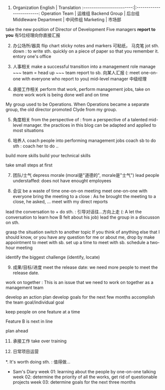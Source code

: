 1. Organization
English                  |  Translation
:-------------------------:|:-------------------------:
Operation Team  |  运维组
Backend Group | 后台组
Middleware Department | 中间件组
Marketing | 市场部

take the new position of Director of Development
Five managers **report to you**   有5位经理向你直接汇报

2. 办公场所/器具
flip chart
sticky notes and markers   可粘纸， 马克笔
jot sth. down : to write sth. quickly on a piece of paper so that you remember it.
entory one's office

3. 人事相关
make a successful transition into a management role
manage ~~~ team = head up ~~~ team
report to sb.  向某人汇报  (: meet one-on-one with everyone who report to you)
mid-level manager   中级经理


4. 承接工作相关
perform that work, perform management jobs,
take on more work
work is being done well and on time

My group used to be Operations. When Operations became a separate group, the old director promoted Clyde from my group. 


5. 角度相关
from the perspective of : from a perspective of a talented mid-level manager.
the practices in this blog can be adapted and applied to most situations

6. 培养人
coach people into performing management jobs
coach sb to do sth : coach her to do ..

build more skills
build your technical skills

take small steps at first


7. 团队/士气
depress morale  (moral是"道德的", morale是"士气")
lead people
understaffed: does not have enought employees

8. 会议
be a waste of time
one-on-on meeting
meet one-on-one with everyone
bring the meeting to a close : As he brought the meeting to a close, he asked, ...
meet with my direct reports

lead the conversation to + do sth. : 引导对话往...方向上走 (: A let the conversation to learn how B felt about his job)
lead the group in a discusson on sth.

grasp the situation
switch to another topic
If you think of anything else that I should know, or you have any question for me or about me, drop by
make appointment to meet with sb.
set up a time to meet with sb.
schedule a two-hour meeting

identify the biggest challenge (identify, locate)

9. 成果/目标/进度
meet the release date: we need more people to meet the release date.

work on together : This is an issue that we need to work on together as a management team

develop an action plan
develop goals for the next few months
accomplish the team goal/individual goal

keep people on one feature at a time

Feature B is next in line

plan ahead


11. 承接工作
take over training  



10. 日常项目运营




*. 
It's worth doing sth. : 值得做...











* Sam's Diary
week 01: learning about the people by one-on-one talking
week 02: determine the priority of all the works, get rid of questionable projects
week 03:  determine goals for the next three months



